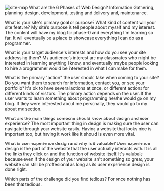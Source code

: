 ![site-map](/Nimi/AllMyfiles/Desktop/site-map)
What are the 6 Phases of Web Design?
Information Gathering, planning, design, development, testing and delivery and, maintenance.

What is your site's primary goal or purpose? What kind of content will your site feature?
My site's purpose is tell people about myself and my interest. The content will have my blog for phase-0 and everything I'm learning so far. It will eventually be a place to showcase everything I can do as a programmer.

What is your target audience's interests and how do you see your site addressing them?
My audience's interest are my classmates who might be interested in learning anything I know, and eventually maybe people looking to hire a programmer would be interested in what I can make for them.

What is the primary "action" the user should take when coming to your site? Do you want them to search for information, contact you, or see your portfolio? It's ok to have several actions at once, or different actions for different kinds of visitors.
The primary action depends on the user. If the user wants to learn something about programming he/she would go on my blog. If they were interested about me personally, they would go to my about me section.

What are the main things someone should know about design and user experience?
The most important thing in design is making sure the user can navigate through your website easily. Having a website that looks nice is important too, but having it work like it should is even more vital.

What is user experience design and why is it valuable?
User experience design is the part of the website that the user actually interacts with. It is all the links they click on and the function of website itself. It's valubale because even if the design of your website isn't something so great, your website can still be proffesional as long as its user experience design is done right.

Which parts of the challenge did you find tedious?
For once nothing has been that tedious.